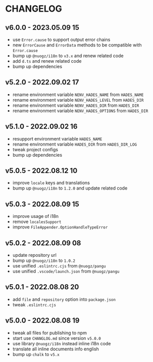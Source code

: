 # CHANGELOG

## v6.0.0 - 2023.05.09 15
* use `Error.cause` to support output error chains
* new `ErrorCause` and `ErrorData` methods to be compatible with `Error.cause`
* bump up `@nuogz/i18n` to `v3.x` and renew related code
* add `d.ts` and renew related code
* bump up dependencies


## v5.2.0 - 2022.09.02 17
* rename environment variable `NENV_HADES_NAME` from `HADES_NAME`
* rename environment variable `NENV_HADES_LEVEL` from `HADES_DIR`
* rename environment variable `NENV_HADES_DIR` from `HADES_DIR`
* rename environment variable `NENV_HADES_OPTIONS` from `HADES_DIR`


## v5.1.0 - 2022.09.02 16
* resupport environment variable `HADES_NAME`
* rename environment variable `HADES_DIR` from `HADES_DIR_LOG`
* tweak project configs
* bump up dependencies


## v5.0.5 - 2022.08.12 10
* improve `locale` keys and translations
* bump up `@nuogz/i18n` to `1.2.0` and update related code


## v5.0.3 - 2022.08.09 15
* improve usage of i18n
* remove `localesSupport`
* improve `FileAppender.OptionHandleTypeError`


## v5.0.2 - 2022.08.09 08
* update repository url
* bump up `@nuogz/i18n` to `1.0.2`
* use unified `.eslintrc.cjs` from `@nuogz/pangu`
* use unified `.vscode/launch.json` from `@nuogz/pangu`


## v5.0.1 - 2022.08.08 20
* add `file` and `repository` option into `package.json`
* tweak `.eslintrc.cjs`


## v5.0.0 - 2022.08.08 19
* tweak all files for publishing to npm
* start use `CHANGLOG.md` since version `v5.0.0`
* use library `@nuogz/i18n` instead inline i18n code
* translate all inline documents info english
* bump up `chalk` to `v5.x`
